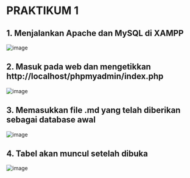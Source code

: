 # PRAKTIKUM 1

## 1. Menjalankan Apache dan MySQL di XAMPP
   
![image](https://github.com/kevindwiwijaya/Praktikum-Basis-Data/assets/87982064/aa1bbed9-0e54-4ca3-a967-d23bcd7a41a8)

## 2. Masuk pada web dan mengetikkan http://localhost/phpmyadmin/index.php

![image](https://github.com/kevindwiwijaya/Praktikum-Basis-Data/assets/87982064/10caf730-57b8-4cfd-a1ea-b758455a9e0c)

## 3. Memasukkan file .md yang telah diberikan sebagai database awal

![image](https://github.com/kevindwiwijaya/Praktikum-Basis-Data/assets/87982064/29c1694b-c897-4723-a8b8-03f027138072)

## 4.  Tabel akan muncul setelah dibuka

![image](https://github.com/kevindwiwijaya/Praktikum-Basis-Data/assets/87982064/342ff867-08a2-47d4-8e45-40b88e39f989)





